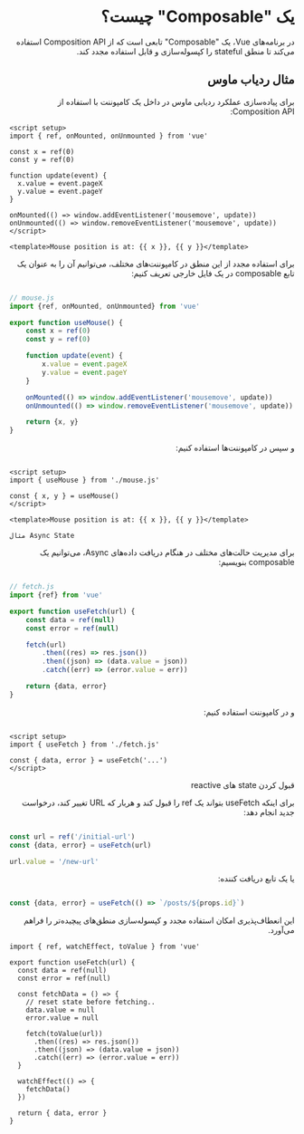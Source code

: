 <div dir="rtl">

# یک "Composable" چیست؟

در برنامه‌های Vue، یک "Composable" تابعی است که از Composition API استفاده می‌کند تا منطق stateful را کپسوله‌سازی و قابل
استفاده مجدد کند.

## مثال ردیاب ماوس

برای پیاده‌سازی عملکرد ردیابی ماوس در داخل یک کامپوننت با استفاده از Composition API:
<div dir="ltr">

```vue
<script setup>
import { ref, onMounted, onUnmounted } from 'vue'

const x = ref(0)
const y = ref(0)

function update(event) {
  x.value = event.pageX
  y.value = event.pageY
}

onMounted(() => window.addEventListener('mousemove', update))
onUnmounted(() => window.removeEventListener('mousemove', update))
</script>

<template>Mouse position is at: {{ x }}, {{ y }}</template>
```

</div>

برای استفاده مجدد از این منطق در کامپوننت‌های مختلف، می‌توانیم آن را به عنوان یک تابع composable در یک فایل خارجی تعریف
کنیم:

<div dir="ltr">

```js

// mouse.js
import {ref, onMounted, onUnmounted} from 'vue'

export function useMouse() {
    const x = ref(0)
    const y = ref(0)

    function update(event) {
        x.value = event.pageX
        y.value = event.pageY
    }

    onMounted(() => window.addEventListener('mousemove', update))
    onUnmounted(() => window.removeEventListener('mousemove', update))

    return {x, y}
}
```

</div>

و سپس در کامپوننت‌ها استفاده کنیم:

<div dir="ltr">

```vue

<script setup>
import { useMouse } from './mouse.js'

const { x, y } = useMouse()
</script>

<template>Mouse position is at: {{ x }}, {{ y }}</template>

مثال Async State
```

</div>

برای مدیریت حالت‌های مختلف در هنگام دریافت داده‌های Async، می‌توانیم یک composable بنویسیم:

<div dir="ltr">

```js

// fetch.js
import {ref} from 'vue'

export function useFetch(url) {
    const data = ref(null)
    const error = ref(null)

    fetch(url)
        .then((res) => res.json())
        .then((json) => (data.value = json))
        .catch((err) => (error.value = err))

    return {data, error}
}
```

</div>

و در کامپوننت استفاده کنیم:

<div dir="ltr">

```vue

<script setup>
import { useFetch } from './fetch.js'

const { data, error } = useFetch('...')
</script>
```

</div>

قبول کردن state های reactive

برای اینکه useFetch بتواند یک ref را قبول کند و هربار که URL تغییر کند، درخواست جدید انجام دهد:

<div dir="ltr">

```js

const url = ref('/initial-url')
const {data, error} = useFetch(url)

url.value = '/new-url'
```

</div>

یا یک تابع دریافت کننده:

<div dir="ltr">

```js

const {data, error} = useFetch(() => `/posts/${props.id}`)
```

</div>

این انعطاف‌پذیری امکان استفاده مجدد و کپسوله‌سازی منطق‌های پیچیده‌تر را فراهم می‌آورد.
</div>

<div dir="ltr">

```vue
import { ref, watchEffect, toValue } from 'vue'

export function useFetch(url) {
  const data = ref(null)
  const error = ref(null)

  const fetchData = () => {
    // reset state before fetching..
    data.value = null
    error.value = null

    fetch(toValue(url))
      .then((res) => res.json())
      .then((json) => (data.value = json))
      .catch((err) => (error.value = err))
  }

  watchEffect(() => {
    fetchData()
  })

  return { data, error }
}
```

</div>

